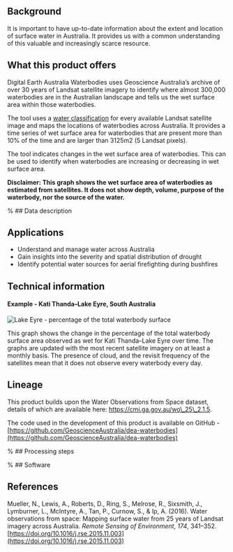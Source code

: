 ## Background

It is important to have up-to-date information about the extent and location of surface water in Australia. It provides us with a common understanding of this valuable and increasingly scarce resource.

## What this product offers

Digital Earth Australia Waterbodies uses Geoscience Australia’s archive of over 30 years of Landsat satellite imagery to identify where almost 300,000 waterbodies are in the Australian landscape and tells us the wet surface area within those waterbodies.

The tool uses a [water classification](https://www.ga.gov.au/dea/products/wofs) for every available Landsat satellite image and maps the locations of waterbodies across Australia. It provides a time series of wet surface area for waterbodies that are present more than 10% of the time and are larger than 3125m2 (5 Landsat pixels).

The tool indicates changes in the wet surface area of waterbodies. This can be used to identify when waterbodies are increasing or decreasing in wet surface area.

**Disclaimer: This graph shows the wet surface area of waterbodies as estimated from satellites. It does not show depth, volume, purpose of the waterbody, nor the source of the water.**

% ## Data description

## Applications

* Understand and manage water across Australia
* Gain insights into the severity and spatial distribution of drought
* Identify potential water sources for aerial firefighting during bushfires

## Technical information

#### Example - Kati Thanda–Lake Eyre, South Australia

![Lake Eyre - percentage of the total waterbody surface](/sites/default/files/inline-images/Waterbodies%202%20-%20figure%201.jpg)

This graph shows the change in the percentage of the total waterbody surface area observed as wet for Kati Thanda–Lake Eyre over time. The graphs are updated with the most recent satellite imagery on at least a monthly basis. The presence of cloud, and the revisit frequency of the satellites mean that it does not observe every waterbody every day.

## Lineage

This product builds upon the Water Observations from Space dataset, details of which are available here: https://cmi.ga.gov.au/wo\_25\_2.1.5.

The code used in the development of this product is available on GitHub - [https://github.com/GeoscienceAustralia/dea-waterbodies](https://github.com/GeoscienceAustralia/dea-waterbodies)

% ## Processing steps

% ## Software

## References

Mueller, N., Lewis, A., Roberts, D., Ring, S., Melrose, R., Sixsmith, J., Lymburner, L., McIntyre, A., Tan, P., Curnow, S., & Ip, A. (2016). Water observations from space: Mapping surface water from 25 years of Landsat imagery across Australia. *Remote Sensing of Environment*, *174*, 341–352. [https://doi.org/10.1016/j.rse.2015.11.003](https://doi.org/10.1016/j.rse.2015.11.003)

